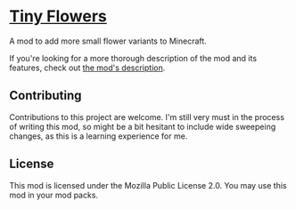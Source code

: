 # [Tiny Flowers](https://secretonline.co/mods/tiny-flowers)

A mod to add more small flower variants to Minecraft.

If you're looking for a more thorough description of the mod and its features, check out [the mod's description](./MODRINTH.md).

## Contributing

Contributions to this project are welcome. I'm still very must in the process of writing this mod, so might be a bit hesitant to include wide sweepeing changes, as this is a learning experience for me.

## License

This mod is licensed under the Mozilla Public License 2.0. You may use this mod in your mod packs.
